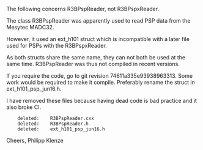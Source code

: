 The following concerns R3BPspReader, not R3BPspxReader.

The class R3BPspReader was apparently used to read PSP data from 
the Mesytec MADC32.

However, it used an ext_h101 struct which is incompatible with a later
file used for PSPs with the R3BPspxReader.

As both structs share the same name, they can not both be used at the same
time. R3BPspReader was thus not compiled in recent versions. 

If you require the code, go to git revision 74611a335e93938963313.
Some work would be required to make it compile. Preferably rename the struct
in ext_h101_psp_jun16.h.

I have removed these files because having dead code is bad practice and it
also broke CI. 

        deleted:    R3BPspReader.cxx
        deleted:    R3BPspReader.h
        deleted:    ext_h101_psp_jun16.h
	
Cheers,
   Philipp Klenze
   